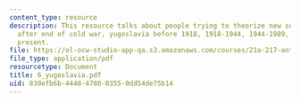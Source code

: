 ```yaml
---
content_type: resource
description: This resource talks about people trying to theorize new security landscape
  after end of cold war, yugoslavia before 1918, 1918-1944, 1944-1989, and 1989 -
  present.
file: https://ol-ocw-studio-app-qa.s3.amazonaws.com/courses/21a-217-anthropology-of-war-and-peace-fall-2004/830efb6b4448478003550dd54de75b14_6_yugoslavia.pdf
file_type: application/pdf
resourcetype: Document
title: 6_yugoslavia.pdf
uid: 830efb6b-4448-4780-0355-0dd54de75b14
---
```

